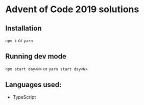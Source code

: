 # Advent of Code 2019 solutions

## Installation

`npm i` or `yarn`

## Running dev mode

`npm start day<N>` or `yarn start day<N>`

## Languages used:

- TypeScript
